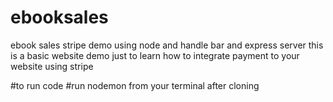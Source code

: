 # ebooksales
ebook sales stripe demo using node and handle bar and express server 
this is a basic website demo just to learn how to integrate payment to your website 
using stripe 

#to run code 
#run nodemon from your terminal after cloning 


